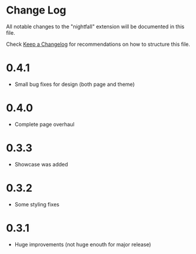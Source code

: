 # Change Log

All notable changes to the "nightfall" extension will be documented in this file.

Check [Keep a Changelog](http://keepachangelog.com/) for recommendations on how to structure this file.

# 0.4.1

- Small bug fixes for design (both page and theme)

# 0.4.0

- Complete page overhaul

# 0.3.3

- Showcase was added

# 0.3.2

- Some styling fixes

# 0.3.1

- Huge improvements (not huge enouth for major release)
